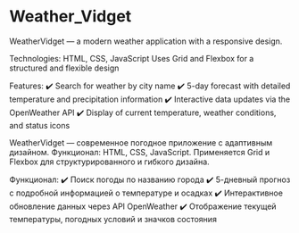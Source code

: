 # Weather_Vidget

WeatherVidget — a modern weather application with a responsive design.

Technologies: HTML, CSS, JavaScript
Uses Grid and Flexbox for a structured and flexible design

Features:
✔️ Search for weather by city name
✔️ 5-day forecast with detailed temperature and precipitation information
✔️ Interactive data updates via the OpenWeather API
✔️ Display of current temperature, weather conditions, and status icons

WeatherVidget — современное погодное приложение с адаптивным дизайном.
Функционал: HTML, CSS, JavaScript.
Применяется Grid и Flexbox для структурированного и гибкого дизайна.

Функционал:
✔️ Поиск погоды по названию города
✔️ 5-дневный прогноз с подробной информацией о температуре и осадках
✔️ Интерактивное обновление данных через API OpenWeather
✔️ Отображение текущей температуры, погодных условий и значков состояния
